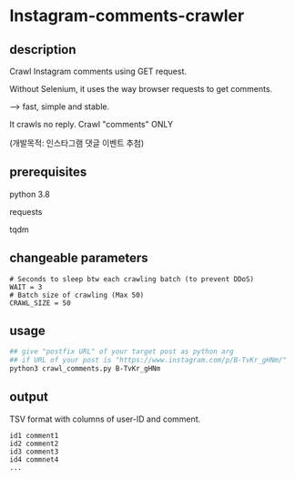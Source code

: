 # Instagram-comments-crawler
## description
Crawl Instagram comments using GET request.

Without Selenium, it uses the way browser requests to get comments. 

--> fast, simple and stable.

It crawls no reply. Crawl "comments" ONLY

(개발목적: 인스타그램 댓글 이벤트 추첨)

## prerequisites
python 3.8

requests

tqdm

## changeable parameters
```
# Seconds to sleep btw each crawling batch (to prevent DDoS) 
WAIT = 3
# Batch size of crawling (Max 50)
CRAWL_SIZE = 50
```

## usage

```bash
## give "postfix URL" of your target post as python arg
## if URL of your post is "https://www.instagram.com/p/B-TvKr_gHNm/"
python3 crawl_comments.py B-TvKr_gHNm
```
## output
TSV format with columns of user-ID and comment.

```
id1 comment1
id2 comment2
id3 comment3
id4 commnet4
...
```
